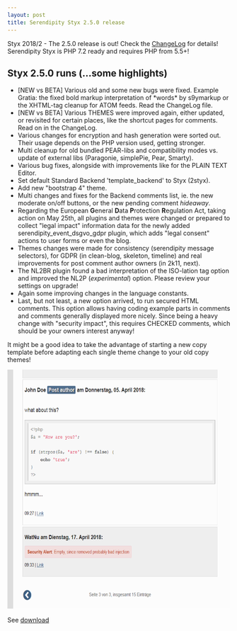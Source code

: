 ```yaml
---
layout: post
title: Serendipity Styx 2.5.0 release
---
```


Styx 2018/2 - The 2.5.0 release is out! Check the [ChangeLog](https://github.com/ophian/styx/blob/2.5.0/docs/NEWS) for details!
Serendipity Styx is PHP 7.2 ready and requires PHP from 5.5+!

## Styx 2.5.0 runs (...some highlights)

  - [NEW vs BETA] Various old and some new bugs were fixed. Example Gratia: the fixed bold markup interpretation of \*words\* by s9ymarkup or the XHTML-tag cleanup for ATOM feeds. Read the ChangeLog file.
  - [NEW vs BETA] Various THEMES were improved again, either updated, or revisited for certain places, like the shortcut pages for comments. Read on in the ChangeLog.
  - Various changes for encryption and hash generation were sorted out. Their usage depends on the PHP version used, getting stronger.
  - Multi cleanup for old bundled PEAR-libs and compatibility modes vs. update of external libs (Paragonie, simplePie, Pear, Smarty).
  - Various bug fixes, alongside with improvements like for the PLAIN TEXT Editor.
  - Set default Standard Backend 'template_backend' to Styx (2styx).
  - Add new "bootstrap 4" theme.
  - Multi changes and fixes for the Backend comments list, ie. the new moderate on/off buttons, or the new pending comment _hideaway_.
  - Regarding the European **G**eneral **D**ata **P**rotection **R**egulation Act, taking action on May 25th, all plugins and themes were changed or prepared to collect "legal impact" information data for the newly added serendipity_event_dsgvo_gdpr plugin, which adds "legal consent" actions to user forms or even the blog.
  - Themes changes were made for consistency (serendipity message selectors), for GDPR (in clean-blog, skeleton, timeline) and real improvements for post comment author owners (in 2k11, next).
  - The NL2BR plugin found a bad interpretation of the ISO-lation tag option and improved the NL2P (_experimental_) option. Please review your settings on upgrade!
  - Again some improving changes in the language constants.
  - Last, but not least, a new option arrived, to run secured HTML comments. This option allows having coding example parts in comments and comments generally displayed more nicely. Since being a heavy change with "security impact", this requires CHECKED comments, which should be your owners interest anyway!

It might be a good idea to take the advantage of starting a new copy template before adapting each single theme change to your old copy themes!

<img src="/i/b/improved-comments.png" alt="example of improved comments changes" width="540" height="540">

See [download](https://github.com/ophian/styx/releases/tag/2.5.0)
